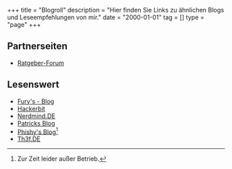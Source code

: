 +++
title       = "Blogroll"
description = "Hier finden Sie Links zu ähnlichen Blogs und Leseempfehlungen von mir."
date        = "2000-01-01"
tag         = []
type        = "page"
+++

## Partnerseiten
* [Ratgeber-Forum](https://ratgeber---forum.de)

## Lesenswert
* [Fury's - Blog](https://0fury.de)
* [Hackerbit](http://hackerb.it)
* [Nerdmind.DE](https://nerdmind.de)
* [Patricks Blog](https://patrick246.de)
* [Phishy's Blog](http://blog.phishy.de)[^1]
* [Th3f.DE](https://th3f.de)

[^1]: Zur Zeit leider außer Betrieb.
